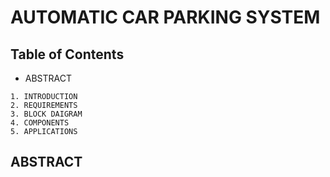 # AUTOMATIC CAR PARKING SYSTEM


## Table of Contents

   - ABSTRACT
   
    1. INTRODUCTION
    2. REQUIREMENTS
    3. BLOCK DAIGRAM
    4. COMPONENTS
    5. APPLICATIONS
    
    
  ## ABSTRACT 
      
  
  
  
  
    
